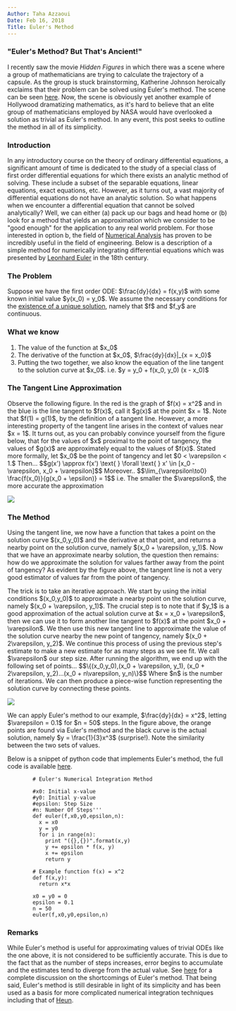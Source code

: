 ```yaml
---
Author: Taha Azzaoui
Date: Feb 16, 2018 
Title: Euler's Method 
---
```


###  "Euler's Method? But That's Ancient!" 

I recently saw the movie *Hidden Figures* in which there was a scene where a group of mathematicians are trying to calculate the trajectory of a capsule. 
As the group is stuck brainstorming, Katherine Johnson heroically exclaims that their problem can be solved using Euler's method. 
The scene can be seen [here](https://www.youtube.com/watch?v=v-pbGAts_Fg). 
Now, the scene is obviously yet another example of Hollywood dramatizing mathematics, as it's hard to believe that an elite group of mathematicians employed by NASA
would have overlooked a solution as trivial as Euler's method. In any event, this post seeks to outline the method in all of its simplicity.

### Introduction 

In any introductory course on the theory of ordinary differential
equations, a significant amount of time is dedicated to the study of a
special class of first order differential equations for which there
exists an analytic method of solving. These include a subset of the
separable equations, linear equations, exact equations, etc. However, as
it turns out, a vast majority of differential equations do not have an
analytic solution. So what happens when we encounter a differential
equation that cannot be solved analytically? Well, we can either (a)
pack up our bags and head home or (b) look for a method that yields an
approximation which we consider to be \"good enough\" for the
application to any real world problem. For those interested in option b,
the field of [Numerical
Analysis](https://en.wikipedia.org/wiki/Numerical_analysis) has proven
to be incredibly useful in the field of engineering. Below is a
description of a simple method for numerically integrating differential
equations which was presented by [Leonhard
Euler](https://en.wikipedia.org/wiki/Leonhard_Euler) in the 18th
century.

### The Problem

Suppose we have the first order ODE: \$\\frac{dy}{dx} = f(x,y)\$ with
some known initial value \$y(x\_0) = y\_0\$. We assume the necessary
conditions for the [existence of a unique
solution](http://faculty.sfasu.edu/judsontw/ode/html/firstlook06.html),
namely that \$f\$ and \$f\_y\$ are continuous.

### What we know

1.  The value of the function at \$x\_0\$
2.  The derivative of the function at \$x\_0\$, \$\\frac{dy}{dx}\|\_{x =
    x\_0}\$
3.  Putting the two together, we also know the equation of the line
    tangent to the solution curve at \$x\_0\$. i.e. \$y = y\_0 + f(x\_0,
    y\_0) (x - x\_0)\$

### The Tangent Line Approximation

Observe the following figure. In the red is the graph of \$f(x) = x\^2\$
and in the blue is the line tangent to \$f(x)\$, call it \$g(x)\$ at the
point \$x = 1\$. Note that \$f(1) = g(1)\$, by the definition of a
tangent line. However, a more interesting property of the tangent line
arises in the context of values near \$x = 1\$. It turns out, as you can
probably convince yourself from the figure below, that for the values of
\$x\$ proximal to the point of tangency, the values of \$g(x)\$ are
approximately equal to the values of \$f(x)\$. Stated more formally, let
\$x\_0\$ be the point of tangency and let \$0 \< \\varepsilon \< 1.\$
Then\... \$\$g(x\') \\approx f(x\') \\text{ } \\forall \\text{ } x\'
\\in \[x\_0 - \\varepsilon, x\_0 + \\varepsilon\]\$\$ Moreover..
\$\$\\lim\_{\\varepsilon\\to0} \\frac{f(x\_0)}{g(x\_0 + \\epsilon)} =
1\$\$ i.e. The smaller the \$\\varepsilon\$, the more accurate the
approximation

![](images/euler-ode_1.png)

### The Method

Using the tangent line, we now have a function that takes a point on the
solution curve \$(x\_0,y\_0)\$ and the derivative at that point, and
returns a nearby point on the solution curve, namely \$(x\_0 +
\\varepsilon, y\_1)\$. Now that we have an approximate nearby solution,
the question then remains: how do we approximate the solution for values
farther away from the point of tangency? As evident by the figure above,
the tangent line is not a very good estimator of values far from the
point of tangency.

The trick is to take an iterative approach. We start by using the
initial conditions \$(x\_0,y\_0)\$ to approximate a nearby point on the
solution curve, namely \$(x\_0 + \\varepsilon, y\_1)\$. The crucial step
is to note that if \$y\_1\$ is a good approximation of the actual
solution curve at \$x = x\_0 + \\varepsilon\$, then we can use it to
form another line tangent to \$f(x)\$ at the point \$x\_0 +
\\varepsilon\$. We then use this new tangent line to approximate the
value of the solution curve nearby the new point of tangency, namely
\$(x\_0 + 2\\varepsilon, y\_2)\$. We continue this process of using the
previous step\'s estimate to make a new estimate for as many steps as we
see fit. We call \$\\varepsilon\$ our step size. After running the
algorithm, we end up with the following set of points\...
\$\$\\{(x\_0,y\_0),(x\_0 + \\varepsilon, y\_1), (x\_0 + 2\\varepsilon,
y\_2)\...(x\_0 + n\\varepsilon, y\_n)\\}\$\$ Where \$n\$ is the number
of iterations. We can then produce a piece-wise function representing
the solution curve by connecting these points.

![](images/euler-ode_2.png)

We can apply Euler\'s method to our example, \$\\frac{dy}{dx} = x\^2\$,
letting \$\\varepsilon = 0.1\$ for \$n = 50\$ steps. In the figure
above, the orange points are found via Euler\'s method and the black
curve is the actual solution, namely \$y = \\frac{1}{3}x\^3\$
(surprise!). Note the similarity between the two sets of values.

Below is a snippet of python code that implements Euler\'s method, the
full code is available
[here](https://github.com/tazzaoui/Numerical-ODE-Examples).

            # Euler's Numerical Integration Method
              
            #x0: Initial x-value 
            #y0: Initial y-value
            #epsilon: Step Size
            #n: Number Of Steps'''
            def euler(f,x0,y0,epsilon,n):
              x = x0
              y = y0
              for i in range(n):
                print "({},{})".format(x,y)
                y += epsilon * f(x, y)
                x += epsilon
                return y
            
            # Example function f(x) = x^2
            def f(x,y):
              return x*x
            
            x0 = y0 = 0
            epsilon = 0.1
            n = 50
            euler(f,x0,y0,epsilon,n)
          
### Remarks

While Euler\'s method is useful for approximating values of trivial ODEs
like the one above, it is not considered to be sufficiently accurate.
This is due to the fact that as the number of steps increases, error
begins to accumulate and the estimates tend to diverge from the actual
value. See [here](http://www.math.unl.edu/~gledder1/Math447/EulerError)
for a complete discussion on the shortcomings of Euler\'s method. That
being said, Euler\'s method is still desirable in light of its
simplicity and has been used as a basis for more complicated numerical
integration techniques including that of
[Heun](https://en.wikipedia.org/wiki/Heun%27s_method).
